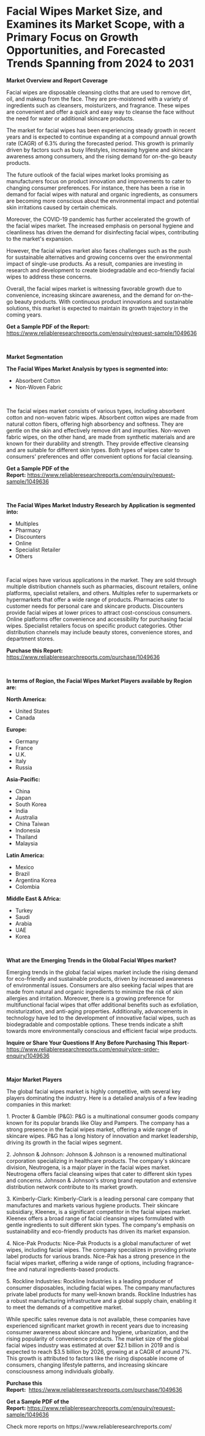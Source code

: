 <p><h1>Facial Wipes Market Size, and Examines its Market Scope, with a Primary Focus on Growth Opportunities, and Forecasted Trends Spanning from 2024 to 2031</h1></p><p><strong>Market Overview and Report Coverage</strong></p>
<p><p>Facial wipes are disposable cleansing cloths that are used to remove dirt, oil, and makeup from the face. They are pre-moistened with a variety of ingredients such as cleansers, moisturizers, and fragrance. These wipes are convenient and offer a quick and easy way to cleanse the face without the need for water or additional skincare products.</p><p>The market for facial wipes has been experiencing steady growth in recent years and is expected to continue expanding at a compound annual growth rate (CAGR) of 6.3% during the forecasted period. This growth is primarily driven by factors such as busy lifestyles, increasing hygiene and skincare awareness among consumers, and the rising demand for on-the-go beauty products.</p><p>The future outlook of the facial wipes market looks promising as manufacturers focus on product innovation and improvements to cater to changing consumer preferences. For instance, there has been a rise in demand for facial wipes with natural and organic ingredients, as consumers are becoming more conscious about the environmental impact and potential skin irritations caused by certain chemicals.</p><p>Moreover, the COVID-19 pandemic has further accelerated the growth of the facial wipes market. The increased emphasis on personal hygiene and cleanliness has driven the demand for disinfecting facial wipes, contributing to the market's expansion.</p><p>However, the facial wipes market also faces challenges such as the push for sustainable alternatives and growing concerns over the environmental impact of single-use products. As a result, companies are investing in research and development to create biodegradable and eco-friendly facial wipes to address these concerns.</p><p>Overall, the facial wipes market is witnessing favorable growth due to convenience, increasing skincare awareness, and the demand for on-the-go beauty products. With continuous product innovations and sustainable solutions, this market is expected to maintain its growth trajectory in the coming years.</p></p>
<p><strong>Get a Sample PDF of the Report:</strong> <a href="https://www.reliableresearchreports.com/enquiry/request-sample/1049636">https://www.reliableresearchreports.com/enquiry/request-sample/1049636</a></p>
<p>&nbsp;</p>
<p><strong>Market Segmentation</strong></p>
<p><strong>The Facial Wipes Market Analysis by types is segmented into:</strong></p>
<p><ul><li>Absorbent Cotton</li><li>Non-Woven Fabric</li></ul></p>
<p>&nbsp;</p>
<p><p>The facial wipes market consists of various types, including absorbent cotton and non-woven fabric wipes. Absorbent cotton wipes are made from natural cotton fibers, offering high absorbency and softness. They are gentle on the skin and effectively remove dirt and impurities. Non-woven fabric wipes, on the other hand, are made from synthetic materials and are known for their durability and strength. They provide effective cleansing and are suitable for different skin types. Both types of wipes cater to consumers' preferences and offer convenient options for facial cleansing.</p></p>
<p><strong>Get a Sample PDF of the Report:</strong>&nbsp;<a href="https://www.reliableresearchreports.com/enquiry/request-sample/1049636">https://www.reliableresearchreports.com/enquiry/request-sample/1049636</a></p>
<p>&nbsp;</p>
<p><strong>The Facial Wipes Market Industry Research by Application is segmented into:</strong></p>
<p><ul><li>Multiples</li><li>Pharmacy</li><li>Discounters</li><li>Online</li><li>Specialist Retailer</li><li>Others</li></ul></p>
<p>&nbsp;</p>
<p><p>Facial wipes have various applications in the market. They are sold through multiple distribution channels such as pharmacies, discount retailers, online platforms, specialist retailers, and others. Multiples refer to supermarkets or hypermarkets that offer a wide range of products. Pharmacies cater to customer needs for personal care and skincare products. Discounters provide facial wipes at lower prices to attract cost-conscious consumers. Online platforms offer convenience and accessibility for purchasing facial wipes. Specialist retailers focus on specific product categories. Other distribution channels may include beauty stores, convenience stores, and department stores.</p></p>
<p><strong>Purchase this Report:</strong>&nbsp; <a href="https://www.reliableresearchreports.com/purchase/1049636">https://www.reliableresearchreports.com/purchase/1049636</a></p>
<p>&nbsp;</p>
<p><strong>In terms of Region, the Facial Wipes Market Players available by Region are:</strong></p>
<p>
    <p> <strong> North America: </strong>
        <ul>
            <li>United States</li>
            <li>Canada</li>
        </ul>
        </p> 
    <p> <strong> Europe: </strong>
        <ul>
            <li>Germany</li>
            <li>France</li>
            <li>U.K.</li>
            <li>Italy</li>
            <li>Russia</li>
        </ul>
        </p> 
    <p> <strong> Asia-Pacific: </strong>
        <ul>
            <li>China</li>
            <li>Japan</li>
            <li>South Korea</li>
            <li>India</li>
            <li>Australia</li>
            <li>China Taiwan</li>
            <li>Indonesia</li>
            <li>Thailand</li>
            <li>Malaysia</li>
        </ul>
        </p> 
    <p> <strong> Latin America: </strong>
        <ul>
            <li>Mexico</li>
            <li>Brazil</li>
            <li>Argentina Korea</li>
            <li>Colombia</li>
        </ul>
        </p> 
    <p> <strong> Middle East & Africa: </strong>
        <ul>
            <li>Turkey</li>
            <li>Saudi</li>
            <li>Arabia</li>
            <li>UAE</li>
            <li>Korea</li>
        </ul>
    </p>
    </p>
<p>&nbsp;</p>
<p><strong>What are the Emerging Trends in the Global Facial Wipes market?</strong></p>
<p><p>Emerging trends in the global facial wipes market include the rising demand for eco-friendly and sustainable products, driven by increased awareness of environmental issues. Consumers are also seeking facial wipes that are made from natural and organic ingredients to minimize the risk of skin allergies and irritation. Moreover, there is a growing preference for multifunctional facial wipes that offer additional benefits such as exfoliation, moisturization, and anti-aging properties. Additionally, advancements in technology have led to the development of innovative facial wipes, such as biodegradable and compostable options. These trends indicate a shift towards more environmentally conscious and efficient facial wipe products.</p></p>
<p><strong>Inquire or Share Your Questions If Any Before Purchasing This Report</strong>- <a href="https://www.reliableresearchreports.com/enquiry/pre-order-enquiry/1049636">https://www.reliableresearchreports.com/enquiry/pre-order-enquiry/1049636</a></p>
<p>&nbsp;</p>
<p><strong>Major Market Players</strong></p>
<p><p>The global facial wipes market is highly competitive, with several key players dominating the industry. Here is a detailed analysis of a few leading companies in this market:</p><p>1. Procter & Gamble (P&G): P&G is a multinational consumer goods company known for its popular brands like Olay and Pampers. The company has a strong presence in the facial wipes market, offering a wide range of skincare wipes. P&G has a long history of innovation and market leadership, driving its growth in the facial wipes segment.</p><p>2. Johnson & Johnson: Johnson & Johnson is a renowned multinational corporation specializing in healthcare products. The company's skincare division, Neutrogena, is a major player in the facial wipes market. Neutrogena offers facial cleansing wipes that cater to different skin types and concerns. Johnson & Johnson's strong brand reputation and extensive distribution network contribute to its market growth.</p><p>3. Kimberly-Clark: Kimberly-Clark is a leading personal care company that manufactures and markets various hygiene products. Their skincare subsidiary, Kleenex, is a significant competitor in the facial wipes market. Kleenex offers a broad range of facial cleansing wipes formulated with gentle ingredients to suit different skin types. The company's emphasis on sustainability and eco-friendly products has driven its market expansion.</p><p>4. Nice-Pak Products: Nice-Pak Products is a global manufacturer of wet wipes, including facial wipes. The company specializes in providing private label products for various brands. Nice-Pak has a strong presence in the facial wipes market, offering a wide range of options, including fragrance-free and natural ingredients-based products.</p><p>5. Rockline Industries: Rockline Industries is a leading producer of consumer disposables, including facial wipes. The company manufactures private label products for many well-known brands. Rockline Industries has a robust manufacturing infrastructure and a global supply chain, enabling it to meet the demands of a competitive market.</p><p>While specific sales revenue data is not available, these companies have experienced significant market growth in recent years due to increasing consumer awareness about skincare and hygiene, urbanization, and the rising popularity of convenience products. The market size of the global facial wipes industry was estimated at over $2.1 billion in 2019 and is expected to reach $3.5 billion by 2026, growing at a CAGR of around 7%. This growth is attributed to factors like the rising disposable income of consumers, changing lifestyle patterns, and increasing skincare consciousness among individuals globally.</p></p>
<p><strong>Purchase this Report:</strong>&nbsp;&nbsp;<a href="https://www.reliableresearchreports.com/purchase/1049636">https://www.reliableresearchreports.com/purchase/1049636</a></p>
<p></p>
<p><strong>Get a Sample PDF of the Report:</strong>&nbsp;<a href="https://www.reliableresearchreports.com/enquiry/request-sample/1049636">https://www.reliableresearchreports.com/enquiry/request-sample/1049636</a></p>
<p>Check more reports on https://www.reliableresearchreports.com/</p>